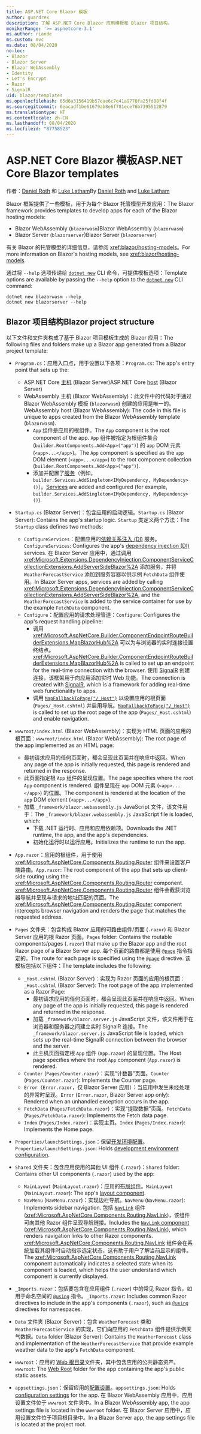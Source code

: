 ```yaml
---
title: ASP.NET Core Blazor 模板
author: guardrex
description: 了解 ASP.NET Core Blazor 应用模板和 Blazor 项目结构。
monikerRange: '>= aspnetcore-3.1'
ms.author: riande
ms.custom: mvc
ms.date: 08/04/2020
no-loc:
- Blazor
- Blazor Server
- Blazor WebAssembly
- Identity
- Let's Encrypt
- Razor
- SignalR
uid: blazor/templates
ms.openlocfilehash: 65d6a3156419b57eae6c7e41a9778fa25fd88f4f
ms.sourcegitcommit: 6eacadf1be61679ab8e6f781ece76b7395512879
ms.translationtype: HT
ms.contentlocale: zh-CN
ms.lasthandoff: 08/04/2020
ms.locfileid: "87758523"
---
```

# <a name="aspnet-core-no-locblazor-templates"></a><span data-ttu-id="5a6b2-103">ASP.NET Core Blazor 模板</span><span class="sxs-lookup"><span data-stu-id="5a6b2-103">ASP.NET Core Blazor templates</span></span>

<span data-ttu-id="5a6b2-104">作者：[Daniel Roth](https://github.com/danroth27) 和 [Luke Latham](https://github.com/guardrex)</span><span class="sxs-lookup"><span data-stu-id="5a6b2-104">By [Daniel Roth](https://github.com/danroth27) and [Luke Latham](https://github.com/guardrex)</span></span>

<span data-ttu-id="5a6b2-105">Blazor 框架提供了一些模板，用于为每个 Blazor 托管模型开发应用：</span><span class="sxs-lookup"><span data-stu-id="5a6b2-105">The Blazor framework provides templates to develop apps for each of the Blazor hosting models:</span></span>

* <span data-ttu-id="5a6b2-106">Blazor WebAssembly (`blazorwasm`)</span><span class="sxs-lookup"><span data-stu-id="5a6b2-106">Blazor WebAssembly (`blazorwasm`)</span></span>
* <span data-ttu-id="5a6b2-107">Blazor Server (`blazorserver`)</span><span class="sxs-lookup"><span data-stu-id="5a6b2-107">Blazor Server (`blazorserver`)</span></span>

<span data-ttu-id="5a6b2-108">有关 Blazor 的托管模型的详细信息，请参阅 <xref:blazor/hosting-models>。</span><span class="sxs-lookup"><span data-stu-id="5a6b2-108">For more information on Blazor's hosting models, see <xref:blazor/hosting-models>.</span></span>

<span data-ttu-id="5a6b2-109">通过将 `--help` 选项传递给 [`dotnet new`](/dotnet/core/tools/dotnet-new) CLI 命令，可提供模板选项：</span><span class="sxs-lookup"><span data-stu-id="5a6b2-109">Template options are available by passing the `--help` option to the [`dotnet new`](/dotnet/core/tools/dotnet-new) CLI command:</span></span>

```dotnetcli
dotnet new blazorwasm --help
dotnet new blazorserver --help
```

## <a name="no-locblazor-project-structure"></a><span data-ttu-id="5a6b2-110">Blazor 项目结构</span><span class="sxs-lookup"><span data-stu-id="5a6b2-110">Blazor project structure</span></span>

<span data-ttu-id="5a6b2-111">以下文件和文件夹构成了基于 Blazor 项目模板生成的 Blazor 应用：</span><span class="sxs-lookup"><span data-stu-id="5a6b2-111">The following files and folders make up a Blazor app generated from a Blazor project template:</span></span>

* <span data-ttu-id="5a6b2-112">`Program.cs`：应用入口点，用于设置以下各项：</span><span class="sxs-lookup"><span data-stu-id="5a6b2-112">`Program.cs`: The app's entry point that sets up the:</span></span>

  * <span data-ttu-id="5a6b2-113">ASP.NET Core [主机](xref:fundamentals/host/generic-host) (Blazor Server)</span><span class="sxs-lookup"><span data-stu-id="5a6b2-113">ASP.NET Core [host](xref:fundamentals/host/generic-host) (Blazor Server)</span></span>
  * <span data-ttu-id="5a6b2-114">WebAssembly 主机 (Blazor WebAssembly)：此文件中的代码对于通过 Blazor WebAssembly 模板 (`blazorwasm`) 创建的应用是唯一的。</span><span class="sxs-lookup"><span data-stu-id="5a6b2-114">WebAssembly host (Blazor WebAssembly): The code in this file is unique to apps created from the Blazor WebAssembly template (`blazorwasm`).</span></span>
    * <span data-ttu-id="5a6b2-115">`App` 组件是应用的根组件。</span><span class="sxs-lookup"><span data-stu-id="5a6b2-115">The `App` component is the root component of the app.</span></span> <span data-ttu-id="5a6b2-116">`App` 组件被指定为根组件集合 (`builder.RootComponents.Add<App>("app")`) 的 `app` DOM 元素 (`<app>...</app>`)。</span><span class="sxs-lookup"><span data-stu-id="5a6b2-116">The `App` component is specified as the `app` DOM element (`<app>...</app>`) to the root component collection (`builder.RootComponents.Add<App>("app")`).</span></span>
    * <span data-ttu-id="5a6b2-117">添加并配置了[服务](xref:blazor/fundamentals/dependency-injection)（例如，`builder.Services.AddSingleton<IMyDependency, MyDependency>()`）。</span><span class="sxs-lookup"><span data-stu-id="5a6b2-117">[Services](xref:blazor/fundamentals/dependency-injection) are added and configured (for example, `builder.Services.AddSingleton<IMyDependency, MyDependency>()`).</span></span>

* <span data-ttu-id="5a6b2-118">`Startup.cs` (Blazor Server)：包含应用的启动逻辑。</span><span class="sxs-lookup"><span data-stu-id="5a6b2-118">`Startup.cs` (Blazor Server): Contains the app's startup logic.</span></span> <span data-ttu-id="5a6b2-119">`Startup` 类定义两个方法：</span><span class="sxs-lookup"><span data-stu-id="5a6b2-119">The `Startup` class defines two methods:</span></span>

  * <span data-ttu-id="5a6b2-120">`ConfigureServices`：配置应用的[依赖关系注入 (DI)](xref:fundamentals/dependency-injection) 服务。</span><span class="sxs-lookup"><span data-stu-id="5a6b2-120">`ConfigureServices`: Configures the app's [dependency injection (DI)](xref:fundamentals/dependency-injection) services.</span></span> <span data-ttu-id="5a6b2-121">在 Blazor Server 应用中，通过调用 <xref:Microsoft.Extensions.DependencyInjection.ComponentServiceCollectionExtensions.AddServerSideBlazor%2A> 添加服务，并将 `WeatherForecastService` 添加到服务容器以供示例 `FetchData` 组件使用。</span><span class="sxs-lookup"><span data-stu-id="5a6b2-121">In Blazor Server apps, services are added by calling <xref:Microsoft.Extensions.DependencyInjection.ComponentServiceCollectionExtensions.AddServerSideBlazor%2A>, and the `WeatherForecastService` is added to the service container for use by the example `FetchData` component.</span></span>
  * <span data-ttu-id="5a6b2-122">`Configure`：配置应用的请求处理管道：</span><span class="sxs-lookup"><span data-stu-id="5a6b2-122">`Configure`: Configures the app's request handling pipeline:</span></span>
    * <span data-ttu-id="5a6b2-123">调用 <xref:Microsoft.AspNetCore.Builder.ComponentEndpointRouteBuilderExtensions.MapBlazorHub%2A> 可以为与浏览器的实时连接设置终结点。</span><span class="sxs-lookup"><span data-stu-id="5a6b2-123"><xref:Microsoft.AspNetCore.Builder.ComponentEndpointRouteBuilderExtensions.MapBlazorHub%2A> is called to set up an endpoint for the real-time connection with the browser.</span></span> <span data-ttu-id="5a6b2-124">使用 [SignalR](xref:signalr/introduction) 创建连接，该框架用于向应用添加实时 Web 功能。</span><span class="sxs-lookup"><span data-stu-id="5a6b2-124">The connection is created with [SignalR](xref:signalr/introduction), which is a framework for adding real-time web functionality to apps.</span></span>
    * <span data-ttu-id="5a6b2-125">调用 [`MapFallbackToPage("/_Host")`](xref:Microsoft.AspNetCore.Builder.RazorPagesEndpointRouteBuilderExtensions.MapFallbackToPage*) 以设置应用的根页面 (`Pages/_Host.cshtml`) 并启用导航。</span><span class="sxs-lookup"><span data-stu-id="5a6b2-125">[`MapFallbackToPage("/_Host")`](xref:Microsoft.AspNetCore.Builder.RazorPagesEndpointRouteBuilderExtensions.MapFallbackToPage*) is called to set up the root page of the app (`Pages/_Host.cshtml`) and enable navigation.</span></span>

* <span data-ttu-id="5a6b2-126">`wwwroot/index.html` (Blazor WebAssembly)：实现为 HTML 页面的应用的根页面：</span><span class="sxs-lookup"><span data-stu-id="5a6b2-126">`wwwroot/index.html` (Blazor WebAssembly): The root page of the app implemented as an HTML page:</span></span>
  * <span data-ttu-id="5a6b2-127">最初请求应用的任何页面时，都会呈现此页面并在响应中返回。</span><span class="sxs-lookup"><span data-stu-id="5a6b2-127">When any page of the app is initially requested, this page is rendered and returned in the response.</span></span>
  * <span data-ttu-id="5a6b2-128">此页面指定根 `App` 组件的呈现位置。</span><span class="sxs-lookup"><span data-stu-id="5a6b2-128">The page specifies where the root `App` component is rendered.</span></span> <span data-ttu-id="5a6b2-129">组件呈现在 `app` DOM 元素 (`<app>...</app>`) 的位置。</span><span class="sxs-lookup"><span data-stu-id="5a6b2-129">The component is rendered at the location of the `app` DOM element (`<app>...</app>`).</span></span>
  * <span data-ttu-id="5a6b2-130">加载 `_framework/blazor.webassembly.js` JavaScript 文件，该文件用于：</span><span class="sxs-lookup"><span data-stu-id="5a6b2-130">The `_framework/blazor.webassembly.js` JavaScript file is loaded, which:</span></span>
    * <span data-ttu-id="5a6b2-131">下载 .NET 运行时、应用和应用依赖项。</span><span class="sxs-lookup"><span data-stu-id="5a6b2-131">Downloads the .NET runtime, the app, and the app's dependencies.</span></span>
    * <span data-ttu-id="5a6b2-132">初始化运行时以运行应用。</span><span class="sxs-lookup"><span data-stu-id="5a6b2-132">Initializes the runtime to run the app.</span></span>

* <span data-ttu-id="5a6b2-133">`App.razor`：应用的根组件，用于使用 <xref:Microsoft.AspNetCore.Components.Routing.Router> 组件来设置客户端路由。</span><span class="sxs-lookup"><span data-stu-id="5a6b2-133">`App.razor`: The root component of the app that sets up client-side routing using the <xref:Microsoft.AspNetCore.Components.Routing.Router> component.</span></span> <span data-ttu-id="5a6b2-134"><xref:Microsoft.AspNetCore.Components.Routing.Router> 组件会截获浏览器导航并呈现与请求的地址匹配的页面。</span><span class="sxs-lookup"><span data-stu-id="5a6b2-134">The <xref:Microsoft.AspNetCore.Components.Routing.Router> component intercepts browser navigation and renders the page that matches the requested address.</span></span>

* <span data-ttu-id="5a6b2-135">`Pages` 文件夹：包含构成 Blazor 应用的可路由组件/页面 (`.razor`) 和 Blazor Server 应用的根 Razor 页面。</span><span class="sxs-lookup"><span data-stu-id="5a6b2-135">`Pages` folder: Contains the routable components/pages (`.razor`) that make up the Blazor app and the root Razor page of a Blazor Server app.</span></span> <span data-ttu-id="5a6b2-136">每个页面的路由都是使用 [`@page`](xref:mvc/views/razor#page) 指令指定的。</span><span class="sxs-lookup"><span data-stu-id="5a6b2-136">The route for each page is specified using the [`@page`](xref:mvc/views/razor#page) directive.</span></span> <span data-ttu-id="5a6b2-137">该模板包括以下组件：</span><span class="sxs-lookup"><span data-stu-id="5a6b2-137">The template includes the following:</span></span>
  * <span data-ttu-id="5a6b2-138">`_Host.cshtml` (Blazor Server)：实现为 Razor 页面的应用的根页面：</span><span class="sxs-lookup"><span data-stu-id="5a6b2-138">`_Host.cshtml` (Blazor Server): The root page of the app implemented as a Razor Page:</span></span>
    * <span data-ttu-id="5a6b2-139">最初请求应用的任何页面时，都会呈现此页面并在响应中返回。</span><span class="sxs-lookup"><span data-stu-id="5a6b2-139">When any page of the app is initially requested, this page is rendered and returned in the response.</span></span>
    * <span data-ttu-id="5a6b2-140">加载 `_framework/blazor.server.js` JavaScript 文件，该文件用于在浏览器和服务器之间建立实时 SignalR 连接。</span><span class="sxs-lookup"><span data-stu-id="5a6b2-140">The `_framework/blazor.server.js` JavaScript file is loaded, which sets up the real-time SignalR connection between the browser and the server.</span></span>
    * <span data-ttu-id="5a6b2-141">此主机页面指定根 `App` 组件 (`App.razor`) 的呈现位置。</span><span class="sxs-lookup"><span data-stu-id="5a6b2-141">The Host page specifies where the root `App` component (`App.razor`) is rendered.</span></span>
  * <span data-ttu-id="5a6b2-142">`Counter` (`Pages/Counter.razor`)：实现“计数器”页面。</span><span class="sxs-lookup"><span data-stu-id="5a6b2-142">`Counter` (`Pages/Counter.razor`): Implements the Counter page.</span></span>
  * <span data-ttu-id="5a6b2-143">`Error`（`Error.razor`，仅 Blazor Server 应用）：当应用中发生未经处理的异常时呈现。</span><span class="sxs-lookup"><span data-stu-id="5a6b2-143">`Error` (`Error.razor`, Blazor Server app only): Rendered when an unhandled exception occurs in the app.</span></span>
  * <span data-ttu-id="5a6b2-144">`FetchData` (`Pages/FetchData.razor`)：实现“提取数据”页面。</span><span class="sxs-lookup"><span data-stu-id="5a6b2-144">`FetchData` (`Pages/FetchData.razor`): Implements the Fetch data page.</span></span>
  * <span data-ttu-id="5a6b2-145">`Index` (`Pages/Index.razor`)：实现主页。</span><span class="sxs-lookup"><span data-stu-id="5a6b2-145">`Index` (`Pages/Index.razor`): Implements the Home page.</span></span>
  
* <span data-ttu-id="5a6b2-146">`Properties/launchSettings.json`：保留[开发环境配置](xref:fundamentals/environments#development-and-launchsettingsjson)。</span><span class="sxs-lookup"><span data-stu-id="5a6b2-146">`Properties/launchSettings.json`: Holds [development environment configuration](xref:fundamentals/environments#development-and-launchsettingsjson).</span></span>

* <span data-ttu-id="5a6b2-147">`Shared` 文件夹：包含应用使用的其他 UI 组件 (`.razor`)：</span><span class="sxs-lookup"><span data-stu-id="5a6b2-147">`Shared` folder: Contains other UI components (`.razor`) used by the app:</span></span>
  * <span data-ttu-id="5a6b2-148">`MainLayout` (`MainLayout.razor`)：应用的[布局组件](xref:blazor/layouts)。</span><span class="sxs-lookup"><span data-stu-id="5a6b2-148">`MainLayout` (`MainLayout.razor`): The app's [layout component](xref:blazor/layouts).</span></span>
  * <span data-ttu-id="5a6b2-149">`NavMenu` (`NavMenu.razor`)：实现边栏导航。</span><span class="sxs-lookup"><span data-stu-id="5a6b2-149">`NavMenu` (`NavMenu.razor`): Implements sidebar navigation.</span></span> <span data-ttu-id="5a6b2-150">包括 [`NavLink`](xref:blazor/fundamentals/routing#navlink-component) 组件 (<xref:Microsoft.AspNetCore.Components.Routing.NavLink>)，该组件可向其他 Razor 组件呈现导航链接。</span><span class="sxs-lookup"><span data-stu-id="5a6b2-150">Includes the [`NavLink` component](xref:blazor/fundamentals/routing#navlink-component) (<xref:Microsoft.AspNetCore.Components.Routing.NavLink>), which renders navigation links to other Razor components.</span></span> <span data-ttu-id="5a6b2-151"><xref:Microsoft.AspNetCore.Components.Routing.NavLink> 组件会在系统加载其组件时自动指示选定状态，这有助于用户了解当前显示的组件。</span><span class="sxs-lookup"><span data-stu-id="5a6b2-151">The <xref:Microsoft.AspNetCore.Components.Routing.NavLink> component automatically indicates a selected state when its component is loaded, which helps the user understand which component is currently displayed.</span></span>

* <span data-ttu-id="5a6b2-152">`_Imports.razor`：包括要包含在应用组件 (`.razor`) 中的常见 Razor 指令，如用于命名空间的 [`@using`](xref:mvc/views/razor#using) 指令。</span><span class="sxs-lookup"><span data-stu-id="5a6b2-152">`_Imports.razor`: Includes common Razor directives to include in the app's components (`.razor`), such as [`@using`](xref:mvc/views/razor#using) directives for namespaces.</span></span>

* <span data-ttu-id="5a6b2-153">`Data` 文件夹 (Blazor Server)：包含 `WeatherForecast` 类和 `WeatherForecastService` 的实现，它们向应用的 `FetchData` 组件提供示例天气数据。</span><span class="sxs-lookup"><span data-stu-id="5a6b2-153">`Data` folder (Blazor Server): Contains the `WeatherForecast` class and implementation of the `WeatherForecastService` that provide example weather data to the app's `FetchData` component.</span></span>

* <span data-ttu-id="5a6b2-154">`wwwroot`：应用的 [Web 根目录](xref:fundamentals/index#web-root)文件夹，其中包含应用的公共静态资产。</span><span class="sxs-lookup"><span data-stu-id="5a6b2-154">`wwwroot`: The [Web Root](xref:fundamentals/index#web-root) folder for the app containing the app's public static assets.</span></span>

* <span data-ttu-id="5a6b2-155">`appsettings.json`：保留应用的[配置设置](xref:blazor/fundamentals/configuration)。</span><span class="sxs-lookup"><span data-stu-id="5a6b2-155">`appsettings.json`: Holds [configuration settings](xref:blazor/fundamentals/configuration) for the app.</span></span> <span data-ttu-id="5a6b2-156">在 Blazor WebAssembly 应用中，应用设置文件位于 `wwwroot` 文件夹中。</span><span class="sxs-lookup"><span data-stu-id="5a6b2-156">In a Blazor WebAssembly app, the app settings file is located in the `wwwroot` folder.</span></span> <span data-ttu-id="5a6b2-157">在 Blazor Server 应用中，应用设置文件位于项目根目录中。</span><span class="sxs-lookup"><span data-stu-id="5a6b2-157">In a Blazor Server app, the app settings file is located at the project root.</span></span>
